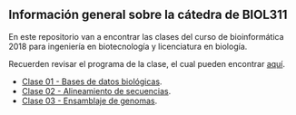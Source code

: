 ## Información general sobre la cátedra de BIOL311



En este repositorio van a encontrar las clases del curso de bioinformática 2018 para ingeniería en biotecnología y licenciatura en biología. 

Recuerden revisar el programa de la clase, el cual pueden encontrar [aquí](https://github.com/bioinf-biotec/clases_bioinf/raw/master/BIOL311%20BIOT_BIOL_Syllabus_FINAL.pdf).  

- [Clase 01 - Bases de datos biológicas](https://github.com/bioinf-biotec/clases_bioinf/raw/master/c01_2018.pdf).   
- [Clase 02 - Alineamiento de secuencias](https://github.com/bioinf-biotec/clases_bioinf/raw/master/c02_2018.pdf). 
- [Clase 03 - Ensamblaje de genomas](https://github.com/bioinf-biotec/clases_bioinf/raw/master/c03_2018.pdf). 
